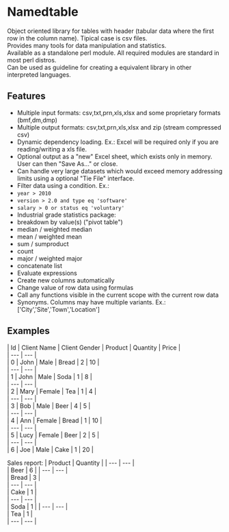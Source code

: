 # Namedtable
Object oriented library for tables with header (tabular data where the first row in the column name). Tipical case is csv files.  
Provides many tools for data manipulation and statistics.  
Available as a standalone perl module. All required modules are standard in most perl distros.  
Can be used as guideline for creating a equivalent library in other interpreted languages.  

## Features
- Multiple input formats: csv,txt,prn,xls,xlsx and some proprietary formats (bmf,dm,dmp)
- Multiple output formats: csv,txt,prn,xls,xlsx and zip (stream compressed csv)
- Dynamic dependency loading. Ex.: Excel will be required only if you are reading/writing a xls file.
- Optional output as a "new" Excel sheet, which exists only in memory. User can then "Save As..." or close.
- Can handle very large datasets which would exceed memory addressing limits using a optional "Tie File" interface.
- Filter data using a condition. Ex.: 
 - `year > 2010`
 - `version > 2.0 and type eq 'software'`
 - `salary > 0 or status eq 'voluntary'`
- Industrial grade statistics package: 
 - breakdown by value(s) ("pivot table")
 - median / weighted median
 - mean / weighted mean
 - sum / sumproduct
 - count
 - major / weighted major
 - concatenate list
- Evaluate expressions
 - Create new columns automatically
 - Change value of row data using formulas
 - Call any functions visible in the current scope with the current row data
- Synonyms. Columns may have multiple variants. Ex.: ['City','Site','Town','Location']

## Examples
| Id | Client Name | Client Gender | Product | Quantity | Price |  
| --- | --- |  
| 0 | John | Male | Bread | 2 | 10 |  
| --- | --- |  
| 1 | John | Male | Soda | 1 | 8 |  
| --- | --- |  
| 2 | Mary | Female | Tea | 1 | 4 |  
| --- | --- |  
| 3 | Bob | Male | Beer | 4 | 5 |  
| --- | --- |  
| 4 | Ann | Female | Bread | 1 | 10 |  
| --- | --- |  
| 5 | Lucy | Female | Beer | 2 | 5 |  
| --- | --- |  
| 6 | Joe | Male | Cake | 1 | 20 |  

Sales report:
| Product | Quantity |
| --- | --- |  
| Beer | 6 |
| --- | --- |  
| Bread | 3 |  
| --- | --- |  
| Cake | 1 |  
| --- | --- |  
| Soda | 1 |
| --- | --- |  
| Tea | 1 |  
| --- | --- |  
